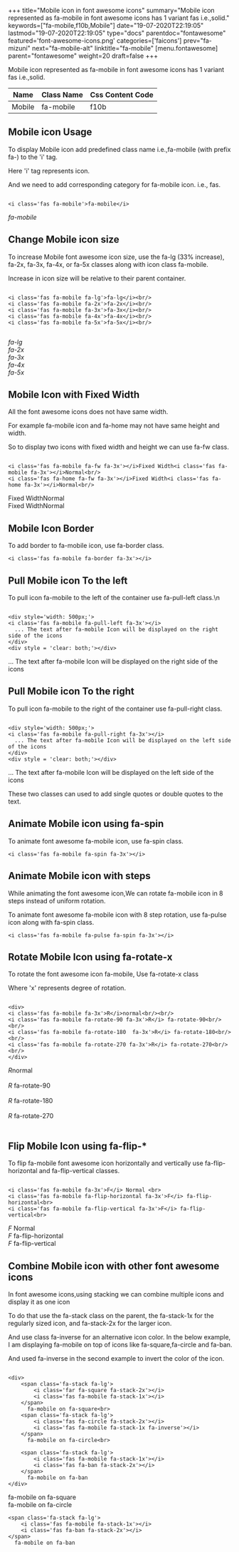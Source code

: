 +++
title="Mobile icon in font awesome icons"
summary="Mobile icon represented as fa-mobile in font awesome icons has 1 variant fas i.e.,solid."
keywords=["fa-mobile,f10b,Mobile"]
date="19-07-2020T22:19:05"
lastmod="19-07-2020T22:19:05"
type="docs"
parentdoc="fontawesome"
featured='font-awesome-icons.png'
categories=['faicons']
prev="fa-mizuni"
next="fa-mobile-alt"
linktitle="fa-mobile"
[menu.fontawesome]
parent="fontawesome"
weight=20
draft=false
+++


Mobile icon represented as fa-mobile in font awesome icons has 1 variant fas i.e.,solid.

<div class='table-responsive'><table class='table'><thead><tr><th>Name</th><th>Class Name</th><th>Css Content Code</th></tr></thead><tbody><tr><td>Mobile</td><td>fa-mobile</td><td>f10b</td></tr></tbody></table></div>



## Mobile icon Usage

To display Mobile icon add predefined class name i.e.,fa-mobile (with prefix fa-) to the 'i' tag.

Here 'i' tag represents icon.

And we need to add corresponding category for fa-mobile icon. i.e., fas.


```

<i class='fas fa-mobile'>fa-mobile</i>
```

<i class='fas fa-mobile'>fa-mobile</i>




## Change Mobile icon size
To increase Mobile font awesome icon size, use the fa-lg (33% increase), fa-2x, fa-3x, fa-4x, or fa-5x classes along with icon class fa-mobile.

Increase in icon size will be relative to their parent container. 

```

<i class='fas fa-mobile fa-lg'>fa-lg</i><br/>
<i class='fas fa-mobile fa-2x'>fa-2x</i><br/>
<i class='fas fa-mobile fa-3x'>fa-3x</i><br/>
<i class='fas fa-mobile fa-4x'>fa-4x</i><br/>
<i class='fas fa-mobile fa-5x'>fa-5x</i><br/>
            
```

<i class='fas fa-mobile fa-lg'>fa-lg</i><br/>
<i class='fas fa-mobile fa-2x'>fa-2x</i><br/>
<i class='fas fa-mobile fa-3x'>fa-3x</i><br/>
<i class='fas fa-mobile fa-4x'>fa-4x</i><br/>
<i class='fas fa-mobile fa-5x'>fa-5x</i><br/>
            



## Mobile Icon with Fixed Width 

All the font awesome icons does not have same width.

For example fa-mobile icon and fa-home may not have same height and width.

So to display two icons with fixed width and height we can use fa-fw class.


```

<i class='fas fa-mobile fa-fw fa-3x'></i>Fixed Width<i class='fas fa-mobile fa-3x'></i>Normal<br/>
<i class='fas fa-home fa-fw fa-3x'></i>Fixed Width<i class='fas fa-home fa-3x'></i>Normal<br/>
```

<i class='fas fa-mobile fa-fw fa-3x'></i>Fixed Width<i class='fas fa-mobile fa-3x'></i>Normal<br/>
<i class='fas fa-home fa-fw fa-3x'></i>Fixed Width<i class='fas fa-home fa-3x'></i>Normal<br/>



## Mobile Icon Border 

To add border to fa-mobile icon, use fa-border class.


```
<i class='fas fa-mobile fa-border fa-3x'></i>

```
<i class='fas fa-mobile fa-border fa-3x'></i>





## Pull Mobile icon To the left

To pull icon fa-mobile to the left of the container use fa-pull-left class.\n

```

<div style='width: 500px;'>
<i class='fas fa-mobile fa-pull-left fa-3x'></i>
  ... The text after fa-mobile Icon will be displayed on the right side of the icons
</div>
<div style = 'clear: both;'></div>
```

<div style='width: 500px;'>
<i class='fas fa-mobile fa-pull-left fa-3x'></i>
  ... The text after fa-mobile Icon will be displayed on the right side of the icons
</div>
<div style = 'clear: both;'></div>




## Pull Mobile icon To the right
To pull icon fa-mobile to the right of the container use fa-pull-right class.

```

<div style='width: 500px;'>
<i class='fas fa-mobile fa-pull-right fa-3x'></i>
  ... The text after fa-mobile Icon will be displayed on the left side of the icons
</div>
<div style = 'clear: both;'></div>
```

<div style='width: 500px;'>
<i class='fas fa-mobile fa-pull-right fa-3x'></i>
  ... The text after fa-mobile Icon will be displayed on the left side of the icons
</div>
<div style = 'clear: both;'></div>

These two classes can used to add single quotes or double quotes to the text.


## Animate Mobile icon using fa-spin
To animate font awesome fa-mobile icon, use fa-spin class.

```
<i class='fas fa-mobile fa-spin fa-3x'></i>
```
<i class='fas fa-mobile fa-spin fa-3x'></i>




## Animate Mobile icon with steps
While animating the font awesome icon,We can rotate fa-mobile icon in 8 steps instead of uniform rotation.

To animate font awesome fa-mobile icon with 8 step rotation, use fa-pulse icon along with fa-spin class.


```
<i class='fas fa-mobile fa-pulse fa-spin fa-3x'></i>

```
<i class='fas fa-mobile fa-pulse fa-spin fa-3x'></i>





## Rotate Mobile Icon using fa-rotate-x
To rotate the font awesome icon fa-mobile, Use fa-rotate-x class

Where 'x' represents degree of rotation.


```

<div>
<i class='fas fa-mobile fa-3x'>R</i>normal<br/><br/>
<i class='fas fa-mobile fa-rotate-90 fa-3x'>R</i> fa-rotate-90<br/><br/> 
<i class='fas fa-mobile fa-rotate-180  fa-3x'>R</i> fa-rotate-180<br/><br/> 
<i class='fas fa-mobile fa-rotate-270 fa-3x'>R</i> fa-rotate-270<br/><br/>
</div>
```

<div>
<i class='fas fa-mobile fa-3x'>R</i>normal<br/><br/>
<i class='fas fa-mobile fa-rotate-90 fa-3x'>R</i> fa-rotate-90<br/><br/> 
<i class='fas fa-mobile fa-rotate-180  fa-3x'>R</i> fa-rotate-180<br/><br/> 
<i class='fas fa-mobile fa-rotate-270 fa-3x'>R</i> fa-rotate-270<br/><br/>
</div>




## Flip Mobile Icon using fa-flip-*
To flip fa-mobile font awesome icon horizontally and vertically use fa-flip-horizontal and fa-flip-vertical classes. 

```

<i class='fas fa-mobile fa-3x'>F</i> Normal <br>
<i class='fas fa-mobile fa-flip-horizontal fa-3x'>F</i> fa-flip-horizontal<br>
<i class='fas fa-mobile fa-flip-vertical fa-3x'>F</i> fa-flip-vertical<br>
```

<i class='fas fa-mobile fa-3x'>F</i> Normal <br>
<i class='fas fa-mobile fa-flip-horizontal fa-3x'>F</i> fa-flip-horizontal<br>
<i class='fas fa-mobile fa-flip-vertical fa-3x'>F</i> fa-flip-vertical<br>




## Combine Mobile icon with other font awesome icons
In font awesome icons,using stacking we can combine multiple icons and display it as one icon 

To do that use the fa-stack class on the parent, the fa-stack-1x for the regularly sized icon, and fa-stack-2x for the larger icon.

And use class fa-inverse for an alternative icon color. 
In the below example, I am displaying fa-mobile on top of icons like fa-square,fa-circle and fa-ban.

And used fa-inverse in the second example to invert the color of the icon.

```

<div>
    <span class='fa-stack fa-lg'>
        <i class='far fa-square fa-stack-2x'></i>
        <i class='fas fa-mobile fa-stack-1x'></i>
    </span>
      fa-mobile on fa-square<br>
    <span class='fa-stack fa-lg'>
        <i class='fas fa-circle fa-stack-2x'></i>
        <i class='fas fa-mobile fa-stack-1x fa-inverse'></i>
    </span>
      fa-mobile on fa-circle<br>

    <span class='fa-stack fa-lg'>
        <i class='fas fa-mobile fa-stack-1x'></i>
        <i class='fas fa-ban fa-stack-2x'></i>
    </span>
      fa-mobile on fa-ban
</div>
```

<div>
    <span class='fa-stack fa-lg'>
        <i class='far fa-square fa-stack-2x'></i>
        <i class='fas fa-mobile fa-stack-1x'></i>
    </span>
      fa-mobile on fa-square<br>
    <span class='fa-stack fa-lg'>
        <i class='fas fa-circle fa-stack-2x'></i>
        <i class='fas fa-mobile fa-stack-1x fa-inverse'></i>
    </span>
      fa-mobile on fa-circle<br>

    <span class='fa-stack fa-lg'>
        <i class='fas fa-mobile fa-stack-1x'></i>
        <i class='fas fa-ban fa-stack-2x'></i>
    </span>
      fa-mobile on fa-ban
</div>






